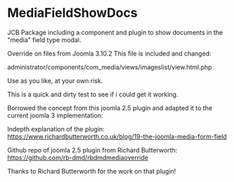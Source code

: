 # MediaFieldShowDocs
JCB Package including a component and plugin to show documents in the "media" field type modal.

Override on files from Joomla 3.10.2
This file is included and changed:

administrator/components/com_media/views/imageslist/view.html.php

Use as you like, at your own risk.

This is a quick and dirty test to see if i could get it working.

Borrowed the concept from this joomla 2.5 plugin and adapted it to the current joomla 3 implementation:

Indepth explanation of the plugin: https://www.richardbutterworth.co.uk/blog/19-the-joomla-media-form-field

Github repo of joomla 2.5 plugin from Richard Butterworth: https://github.com/rb-dmd/rbdmdmediaoverride

Thanks to Richard Butterworth for the work on that plugin!
